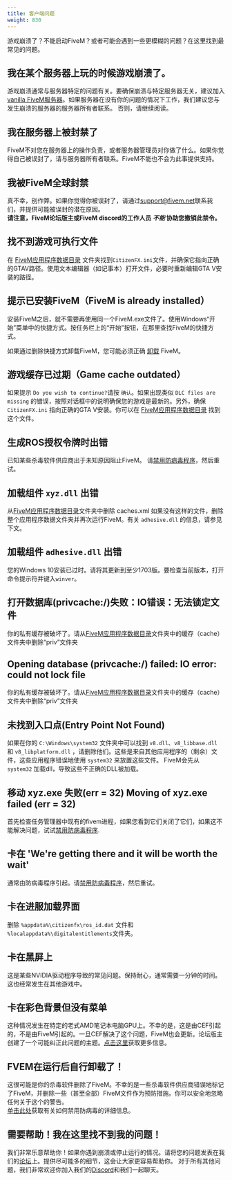 ```yaml
---
title: 客户端问题
weight: 830
---
```


游戏崩溃了？不能启动FiveM？或者可能会遇到一些更模糊的问题？在这里找到最常见的问题。

我在某个服务器上玩的时候游戏崩溃了。
--------------------------------
游戏崩溃通常与服务器特定的问题有关。要确保崩溃与特定服务器无关，建议加入[vanilla FiveM服务器][vanilla-server]。如果服务器在没有你的问题的情况下工作，我们建议您与发生崩溃的服务器的服务器所有者联系。 否则，请继续阅读。

我在服务器上被封禁了
----------------------------
FiveM不对您在服务器上的操作负责，或者服务器管理员对你做了什么。如果你觉得自己被误封了，请与服务器所有者联系。FiveM不能也不会为此事提供支持。

我被FiveM全球封禁
------------------------------------
真不幸，别作弊。如果你觉得你被误封了，请通过[support@fivem.net][email]联系我们，并提供可能被误封的潜在原因。<br />
**请注意，FiveM论坛版主或FiveM discord的工作人员 _不能_ 协助您撤销此禁令。**

找不到游戏可执行文件
------------------------------
<!-- https://media.discordapp.net/attachments/455024366091108352/479263072276578324/unknown.png -->
<!--<img src="/static/could-not-find-game-exec-error.png">-->
在 [FiveM应用程序数据目录][where-is-fivem-installed] 文件夹找到`CitizenFX.ini`文件，并确保它指向正确的GTAV路径。使用文本编辑器（如记事本）打开文件，必要时重新编辑GTA V安装的路径。

提示已安装FiveM（FiveM is already installed）
--------------------------
<!-- https://media.discordapp.net/attachments/455024366091108352/479267390836834306/unknown.png -->
安装FiveM之后，就不需要再使用同一个FiveM.exe文件了。使用Windows“开始”菜单中的快捷方式。按任务栏上的“开始”按钮，在那里查找FiveM的快捷方式。

如果通过删除快捷方式卸载FiveM，您可能必须正确 [卸载][uninstalling] FiveM。

游戏缓存已过期（Game cache outdated）
-------------------
<!-- https://media.discordapp.net/attachments/455024366091108352/479268603510652946/unknown.png -->
<!-- https://vgy.me/JJJzfI.png -->
如果提示 `Do you wish to continue?`请按 `确认`。如果出现类似 `DLC files are missing` 的错误，按照对话框中的说明确保您的游戏是最新的。另外，确保 `CitizenFX.ini` 指向正确的GTA V安装。你可以在 [FiveM应用程序数据目录][where-is-fivem-installed] 找到这个文件。

生成ROS授权令牌时出错
--------------------------------------
<!-- https://i.imgur.com/IAobS5M.png -->
已知某些杀毒软件供应商出于未知原因阻止FiveM。
请[禁用防病毒程序][disabling-antivirus]，然后重试。

加载组件 `xyz.dll` 出错
-------------------------------
从[FiveM应用程序数据目录][where-is-fivem-installed]文件夹中删除 caches.xml
如果没有这样的文件，删除整个应用程序数据文件夹并再次运行FiveM。有关 `adhesive.dll` 的信息，请参见下文。

加载组件 `adhesive.dll` 出错
-------------------------------
您的Windows 10安装已过时。请将其更新到至少1703版。要检查当前版本，打开命令提示符并键入`winver`。

打开数据库(privcache:/)失败：IO错误：无法锁定文件
------------------------------
你的私有缓存被破坏了。请从[FiveM应用程序数据目录][where-is-fivem-installed]文件夹中的缓存（cache）文件夹中删除“priv”文件夹

Opening database (privcache:/) failed: IO error: could not lock file
------------------------------
你的私有缓存被破坏了。请从[FiveM应用程序数据目录][where-is-fivem-installed]文件夹中的缓存（cache）文件夹中删除“priv”文件夹

未找到入口点(Entry Point Not Found)
------------------------------
如果在你的 `C:\Windows\system32` 文件夹中可以找到 `v8.dll`、`v8_libbase.dll` 和 `v8_libplatform.dll` ，请删除他们。这些是来自其他应用程序的（剩余）文件，这些应用程序错误地使用 `system32` 来放置这些文件。
FiveM会先从 `system32` 加载dll，导致这些不正确的DLL被加载。

移动 xyz.exe 失败(err = 32)  Moving of xyz.exe failed (err = 32)
------------------------------
首先检查任务管理器中现有的fivem进程，如果您看到它们关闭了它们，如果这不能解决问题，试试[禁用防病毒程序][disabling-antivirus].

卡在 'We're getting there and it will be worth the wait'
------------------------------------------------------------
<!-- https://prnt.sc/kj02oo -->
通常由防病毒程序引起。请[禁用防病毒程序][disabling-antivirus]，然后重试。

卡在进服加载界面
---------------------------------
删除 `%appdata%\citizenfx\ros_id.dat` 文件和 `%localappdata%\digitalentitlements`文件夹。

卡在黑屏上
-----------------------
这是某些NVIDIA驱动程序导致的常见问题。保持耐心，通常需要一分钟的时间。这也经常发生在其他游戏中。

卡在彩色背景但没有菜单
------------------------------
这种情况发生在特定的老式AMD笔记本电脑GPU上。不幸的是，这是由CEF引起的，不是由FiveM引起的。一旦CEF解决了这个问题，FiveM也会更新。论坛版主创建了一个可能纠正此问题的主题。[点击这里][discrete-gpu]获取更多信息。

FVEM在运行后自行卸载了！
-----------------------------------------
这很可能是你的杀毒软件删除了FiveM。不幸的是一些杀毒软件供应商错误地标记了FiveM，并删除一些（甚至全部）FiveM文件作为预防措施。你可以安全地忽略任何关于这个的警告。<br />
[单击此处][disabling-antivirus]获取有关如何禁用防病毒的详细信息。

需要帮助！我在这里找不到我的问题！
---------------------------------
我们非常乐意帮助你！如果你遇到崩溃或停止运行的情况。请将您的问题发表在我们的[论坛][forum]上。提供尽可能多的细节，这会让大家更容易帮助你。
对于所有其他问题，我们非常欢迎你加入我们的[Discord][discord]和我们一起聊天。

[where-is-fivem-installed]: /docs/support/client-faq#where-is-fivem-installed
[disabling-antivirus]: /docs/client-manual/disabling-antivirus
[email]: mailto:support@fivem.net
[forum]: https://forum.fivem.net/
[discord]: https://discord.gg/GtvkUsc
[vanilla-server]: https://servers.fivem.net/#/servers/detail/198.27.79.239:30120
[uninstalling]: /docs/client-manual/installing-fivem#uninstalling
[discrete-gpu]: https://forum.fivem.net/t/solution-forcing-fivem-to-use-your-discrete-gpu-infinite-loading-fix/217731
